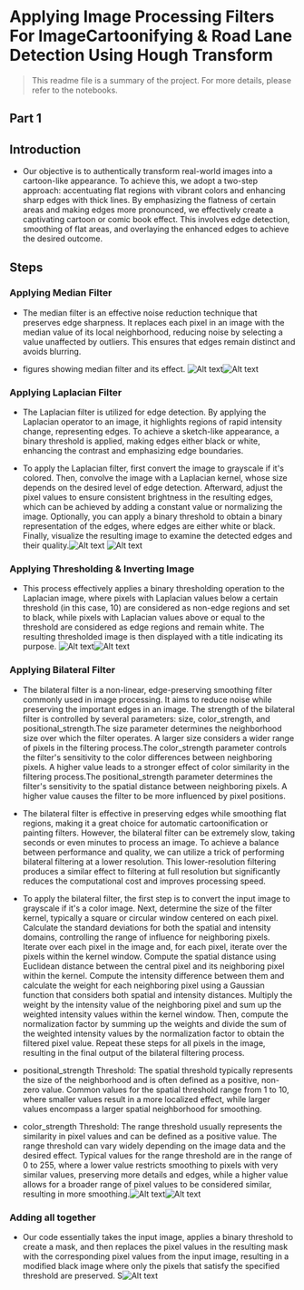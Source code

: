 # Applying Image Processing Filters For ImageCartoonifying & Road Lane Detection Using Hough Transform

> This readme file is a summary of the project. For more details, please refer to the notebooks.


## Part 1
## Introduction
- Our objective is to authentically transform real-world images into a cartoon-like appearance. To achieve this, we adopt a two-step approach: accentuating flat regions with vibrant colors and enhancing sharp edges with thick lines. By emphasizing the flatness of certain areas and making edges more pronounced, we effectively create a captivating cartoon or comic book effect. This involves edge detection, smoothing of flat areas, and overlaying the enhanced edges to achieve the desired outcome.

## Steps 
### Applying Median Filter
- The median filter is an effective noise reduction technique that preserves edge sharpness. It replaces each pixel in an image with the median value of its local neighborhood, reducing noise by selecting a value unaffected by outliers. This ensures that edges remain distinct and avoids blurring.

- figures showing median filter and its effect.
![Alt text](images/image-7.png)![Alt text](images/image.png)



### Applying Laplacian Filter
- The Laplacian filter is utilized for edge detection. By applying the Laplacian operator to an image, it highlights regions of rapid intensity change, representing edges. To achieve a sketch-like appearance, a binary threshold is applied, making edges either black or white, enhancing the contrast and emphasizing edge boundaries.

- To apply the Laplacian filter, first convert the image to grayscale if it's colored. Then, convolve the image with a Laplacian kernel, whose size depends on the desired level of edge detection. Afterward, adjust the pixel values to ensure consistent brightness in the resulting edges, which can be achieved by adding a constant value or normalizing the image. Optionally, you can apply a binary threshold to obtain a binary representation of the edges, where edges are either white or black. Finally, visualize the resulting image to examine the detected edges and their quality.![Alt text](images/image-1.png)
![Alt text](images/image-2.png)

### Applying Thresholding & Inverting Image
- This process effectively applies a binary thresholding operation to the Laplacian image, where pixels with Laplacian values below a certain threshold (in this case, 10) are considered as non-edge regions and set to black, while pixels with Laplacian values above or equal to the threshold are considered as edge regions and remain white. The resulting thresholded image is then displayed with a title indicating its purpose.
![Alt text](images/image-3.png)![Alt text](images/image-4.png)

### Applying Bilateral Filter
- The bilateral filter is a non-linear, edge-preserving smoothing filter commonly used in image processing. It aims to reduce noise while preserving the important edges in an image. The strength of the bilateral filter is controlled by several parameters: size, color_strength, and positional_strength.The size parameter determines the neighborhood size over which the filter operates. A larger size considers a wider range of pixels in the filtering process.The color_strength parameter controls the filter's sensitivity to the color differences between neighboring pixels. A higher value leads to a stronger effect of color similarity in the filtering process.The positional_strength parameter determines the filter's sensitivity to the spatial distance between neighboring pixels. A higher value causes the filter to be more influenced by pixel positions.

- The bilateral filter is effective in preserving edges while smoothing flat regions, making it a great choice for automatic cartoonification or painting filters. However, the bilateral filter can be extremely slow, taking seconds or even minutes to process an image. To achieve a balance between performance and quality, we can utilize a trick of performing bilateral filtering at a lower resolution. This lower-resolution filtering produces a similar effect to filtering at full resolution but significantly reduces the computational cost and improves processing speed.

- To apply the bilateral filter, the first step is to convert the input image to grayscale if it's a color image. Next, determine the size of the filter kernel, typically a square or circular window centered on each pixel. Calculate the standard deviations for both the spatial and intensity domains, controlling the range of influence for neighboring pixels. Iterate over each pixel in the image and, for each pixel, iterate over the pixels within the kernel window. Compute the spatial distance using Euclidean distance between the central pixel and its neighboring pixel within the kernel. Compute the intensity difference between them and calculate the weight for each neighboring pixel using a Gaussian function that considers both spatial and intensity distances. Multiply the weight by the intensity value of the neighboring pixel and sum up the weighted intensity values within the kernel window. Then, compute the normalization factor by summing up the weights and divide the sum of the weighted intensity values by the normalization factor to obtain the filtered pixel value. Repeat these steps for all pixels in the image, resulting in the final output of the bilateral filtering process.



- positional_strength Threshold: The spatial threshold typically represents the size of the neighborhood and is often defined as a positive, non-zero value. Common values for the spatial threshold range from 1 to 10, where smaller values result in a more localized effect, while larger values encompass a larger spatial neighborhood for smoothing.

- color_strength Threshold: The range threshold usually represents the similarity in pixel values and can be defined as a positive value. The range threshold can vary widely depending on the image data and the desired effect. Typical values for the range threshold are in the range of 0 to 255, where a lower value restricts smoothing to pixels with very similar values, preserving more details and edges, while a higher value allows for a broader range of pixel values to be considered similar, resulting in more smoothing.![Alt text](images/image-8.png)![Alt text](images/image-5.png)

### Adding all together
- Our code essentially takes the input image, applies a binary threshold to create a mask, and then replaces the pixel values in the resulting mask with the corresponding pixel values from the input image, resulting in a modified black image where only the pixels that satisfy the specified threshold are preserved.
S![Alt text](images/image-6.png)
